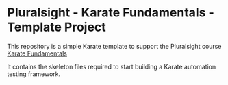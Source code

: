# Pluralsight - Karate Fundamentals - Template Project

This repository is a simple Karate template to support the Pluralsight course [Karate Fundamentals](https://pluralsight.com)

It contains the skeleton files required to start building a Karate automation testing framework.
